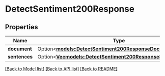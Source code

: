 # DetectSentiment200Response

## Properties

Name | Type | Description | Notes
------------ | ------------- | ------------- | -------------
**document** | Option<[**models::DetectSentiment200ResponseDocument**](detectSentiment_200_response_document.md)> |  | [optional]
**sentences** | Option<[**Vec<models::DetectSentiment200ResponseSentencesInner>**](detectSentiment_200_response_sentences_inner.md)> |  | [optional]

[[Back to Model list]](../README.md#documentation-for-models) [[Back to API list]](../README.md#documentation-for-api-endpoints) [[Back to README]](../README.md)


